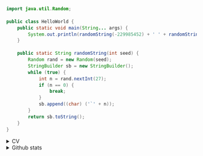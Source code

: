 ``` Java
import java.util.Random;

public class HelloWorld {
	public static void main(String... args) {
		System.out.println(randomString(-229985452) + ' ' + randomString(-147909649));
	}

	public static String randomString(int seed) {
		Random rand = new Random(seed);
		StringBuilder sb = new StringBuilder();
		while (true) {
			int n = rand.nextInt(27);
			if (n == 0) {
				break;
			}
			sb.append((char) ('`' + n));
		}
		return sb.toString();
	}
}
```

<details>
  <summary>CV</summary>
  <img align="left" alt="CV" src="enrico_vompa_cv.png" />
</details>

<details>
  <summary>Github stats</summary>
  <img align="left" alt="Github stats" src="https://github-readme-stats.codestackr.vercel.app/api?username=envomp&show_icons=true&hide_border=true&include_all_commits=true" />
</details>
